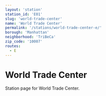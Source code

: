 ```yaml
---
layout: 'station'
station_id: 'E01'
slug: 'world-trade-center'
name: 'World Trade Center'
permalink: '/stations/world-trade-center-e/'
borough: 'Manhattan'
neighborhood: 'TriBeCa'
zip_code: '10007'
routes:
  - E
---
```

# World Trade Center

Station page for World Trade Center.
